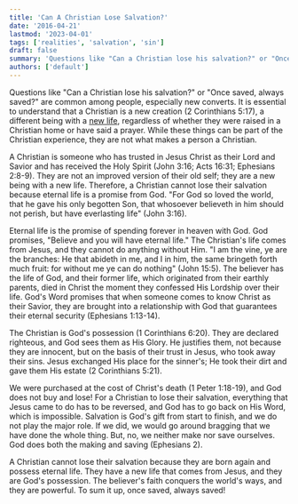 ```yaml
---
title: 'Can A Christian Lose Salvation?'
date: '2016-04-21'
lastmod: '2023-04-01'
tags: ['realities', 'salvation', 'sin']
draft: false
summary: 'Questions like "Can a Christian lose his salvation?" or "Once saved, always saved?" are common among people, especially new converts.'
authors: ['default']
---
```


Questions like "Can a Christian lose his salvation?" or "Once saved, always saved?" are common among people, especially new converts. It is essential to understand that a Christian is a new creation (2 Corinthians 5:17), a different being with a [new life](zoe-the-god-kind-of-life-part-1), regardless of whether they were raised in a Christian home or have said a prayer. While these things can be part of the Christian experience, they are not what makes a person a Christian.

A Christian is someone who has trusted in Jesus Christ as their Lord and Savior and has received the Holy Spirit (John 3:16; Acts 16:31; Ephesians 2:8-9). They are not an improved version of their old self; they are a new being with a new life. Therefore, a Christian cannot lose their salvation because eternal life is a promise from God. "For God so loved the world, that he gave his only begotten Son, that whosoever believeth in him should not perish, but have everlasting life" (John 3:16).

Eternal life is the promise of spending forever in heaven with God. God promises, "Believe and you will have eternal life." The Christian's life comes from Jesus, and they cannot do anything without Him. "I am the vine, ye are the branches: He that abideth in me, and I in him, the same bringeth forth much fruit: for without me ye can do nothing" (John 15:5). The believer has the life of God, and their former life, which originated from their earthly parents, died in Christ the moment they confessed His Lordship over their life. God's Word promises that when someone comes to know Christ as their Savior, they are brought into a relationship with God that guarantees their eternal security (Ephesians 1:13-14).

The Christian is God's possession (1 Corinthians 6:20). They are declared righteous, and God sees them as His Glory. He justifies them, not because they are innocent, but on the basis of their trust in Jesus, who took away their sins. Jesus exchanged His place for the sinner's; He took their dirt and gave them His estate (2 Corinthians 5:21).

We were purchased at the cost of Christ's death (1 Peter 1:18-19), and God does not buy and lose! For a Christian to lose their salvation, everything that Jesus came to do has to be reversed, and God has to go back on His Word, which is impossible. Salvation is God's gift from start to finish, and we do not play the major role. If we did, we would go around bragging that we have done the whole thing. But, no, we neither make nor save ourselves. God does both the making and saving (Ephesians 2).

A Christian cannot lose their salvation because they are born again and possess eternal life. They have a new life that comes from Jesus, and they are God's possession. The believer's faith conquers the world's ways, and they are powerful. To sum it up, once saved, always saved!
